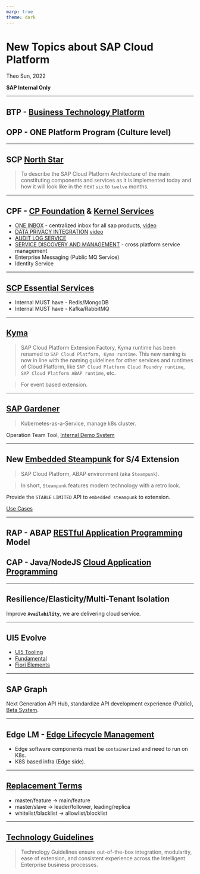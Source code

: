 ```yaml
---
marp: true
theme: dark
---
```


# New Topics about SAP Cloud Platform

Theo Sun, 2022

**SAP Internal Only**

---

## BTP - [Business Technology Platform](https://jam4.sapjam.com/groups/ZM9tpODrP8MI5tPjwMOljn/overview_page/zSwBpo0FwmMp2jqWLqfccR)

## OPP - ONE Platform Program (Culture level)

---

## SCP [North Star](https://jam4.sapjam.com/groups/eopqUq5S182gY7JFrbdwis/documents/JAUOawjNR9Gtc1KH8HHxqe/slide_viewer)



> To describe the SAP Cloud Platform Architecture of the main constituting components and services as it is implemented today and how it will look like in the next `six` to `twelve` months. 

---

## CPF - [CP Foundation](https://wiki.wdf.sap.corp/wiki/display/CPC15N/%5B8%5D+Architecture) & [Kernel Services](https://pages.github.tools.sap/kernelservices/)



* [ONE INBOX](https://pages.github.tools.sap/kernelservices/services/one-inbox) - centralized inbox for all sap products, [video](https://sap.sharepoint.com/teams/Nucleus491/Shared%20Documents/Forms/AllItems.aspx?id=%2Fteams%2FNucleus491%2FShared%20Documents%2FGeneral%2FEnablement%2FServices%2FOne%20Inbox%2FOne%5FInbox%5F20190529%2Emp4&parent=%2Fteams%2FNucleus491%2FShared%20Documents%2FGeneral%2FEnablement%2FServices%2FOne%20Inbox&p=true&originalPath=aHR0cHM6Ly9zYXAuc2hhcmVwb2ludC5jb20vOnY6L3QvTnVjbGV1czQ5MS9FVjBDNXdrS1prWkZpUktIZENqblY4Y0JyWDI1SG9MQktOaDhGLVVGS0lodTJnP3J0aW1lPUZUQ0NXNlp4MkVn)
* [DATA PRIVACY INTEGRATION](https://pages.github.tools.sap/kernelservices/services/data-privacy-integration) [video](https://web.microsoftstream.com/video/5d9b856f-1120-4e38-bf7f-87c9a7456414)
* [AUDIT LOG SERVICE](https://pages.github.tools.sap/kernelservices/services/audit-log-service)
* [SERVICE DISCOVERY AND MANAGEMENT]() - cross platform service management
* Enterprise Messaging (Public MQ Service)
* Identity Service

--- 

## [SCP Essential Services](https://jam4.sapjam.com/groups/eopqUq5S182gY7JFrbdwis/documents/RBxbQ8sVXypSikB4GCRue2/slide_viewer)



* Internal MUST have - Redis/MongoDB
* Internal MUST have - Kafka/RabbitMQ

---

## [Kyma](https://jam4.sapjam.com/groups/QrsMLb8Me6YjlNkgcm5Ku4/overview_page/tLlAcv2d7pnec96CnnHPjV)



> SAP Cloud Platform Extension Factory, Kyma runtime has been renamed to `SAP Cloud Platform, Kyma runtime`. This new naming is now in line with the naming guidelines for other services and runtimes of Cloud Platform, like `SAP Cloud Platform Cloud Foundry runtime`, `SAP Cloud Platform ABAP runtime`, etc.

> For event based extension.

---

## [SAP Gardener](https://wiki.wdf.sap.corp/wiki/display/Kubernetes/Roadmap)



> Kubernetes-as-a-Service, manage k8s cluster.



Operation Team Tool, [Internal Demo System](https://dashboard.canary.gardener.cloud.sap/)

---

## New [Embedded Steampunk](https://wiki.wdf.sap.corp/wiki/display/A4C/Embedded+Steampunk) for S/4 Extension



> SAP Cloud Platform, ABAP environment (aka `Steampunk`).

> In short, `Steampunk` features modern technology with a retro look.



Provide the `STABLE` `LIMITED` API to `embedded steampunk` to extension.



[Use Cases](https://wiki.wdf.sap.corp/wiki/display/A4C/Embedded+Steampunk+-+Use+cases)

---

## RAP - ABAP [RESTful Application Programming](https://help.sap.com/viewer/923180ddb98240829d935862025004d6/Cloud/en-US/289477a81eec4d4e84c0302fb6835035.html) Model
## CAP - Java/NodeJS [Cloud Application Programming](https://cap.cloud.sap/docs/)


---

## Resilience/Elasticity/Multi-Tenant Isolation



Improve **`Availability`**, we are delivering cloud service.

---

## UI5 Evolve



* [UI5 Tooling](https://sap.github.io/ui5-tooling/)
* [Fundamental](https://sap.github.io/fundamental-react/)
* [Fiori Elements](https://blogs.sap.com/2020/09/22/controlling-cap-actions-on-fiori-ui/)




--- 

## SAP Graph



Next Generation API Hub, standardize API development experience (Public), [Beta System](https://beta.graph.sap/).

---

## Edge LM - [Edge Lifecycle Management](https://sap.sharepoint.com/:w:/s/123236/edge/EcVMxlPveblMq525BqsbIf0BdEb8PuNZTxY__VGeq9YkJA?e=9zSTKW)



* Edge software components must be `containerized` and need to run on K8s.
* K8S based infra (Edge side).

---

## [Replacement Terms](https://help.sap.com/doc/b0322267728e48a28b0c8ee7dd1ab4c7/1.0/en-US/Inclusive%20Language%20Guidelines.pdf)



* master/feature -> main/feature
* master/slave -> leader/follower, leading/replica
* whitelist/blacklist -> allowlist/blocklist

---


## [Technology Guidelines](https://github.tools.sap/CentralEngineering/TechnologyGuidelines)



> Technology Guidelines ensure out-of-the-box integration, modularity, ease of extension, and consistent experience across the Intelligent Enterprise business processes.